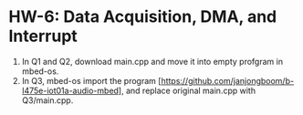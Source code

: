 # HW-6: Data Acquisition, DMA, and Interrupt
1. In Q1 and Q2, download main.cpp and move it into empty profgram in mbed-os.
2. In Q3, mbed-os import the program [https://github.com/janjongboom/b-l475e-iot01a-audio-mbed], and replace original main.cpp with Q3/main.cpp.
